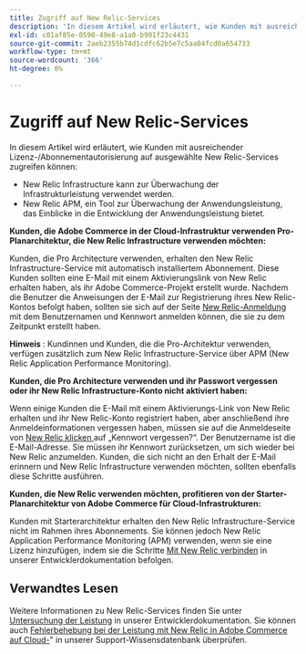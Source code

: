 ```yaml
---
title: Zugriff auf New Relic-Services
description: 'In diesem Artikel wird erläutert, wie Kunden mit ausreichender Lizenz-/Abonnementautorisierung auf ausgewählte New Relic-Services zugreifen können:'
exl-id: c01af85e-0590-49e8-a1a0-b901f23c4431
source-git-commit: 2aeb2355b74d1cdfc62b5e7c5aa04fcd0a654733
workflow-type: tm+mt
source-wordcount: '366'
ht-degree: 0%

---
```


# Zugriff auf New Relic-Services

In diesem Artikel wird erläutert, wie Kunden mit ausreichender Lizenz-/Abonnementautorisierung auf ausgewählte New Relic-Services zugreifen können:

* New Relic Infrastructure kann zur Überwachung der Infrastrukturleistung verwendet werden.
* New Relic APM, ein Tool zur Überwachung der Anwendungsleistung, das Einblicke in die Entwicklung der Anwendungsleistung bietet.

**Kunden, die Adobe Commerce in der Cloud-Infrastruktur verwenden Pro-Planarchitektur, die New Relic Infrastructure verwenden möchten:**

Kunden, die Pro Architecture verwenden, erhalten den New Relic Infrastructure-Service mit automatisch installiertem Abonnement. Diese Kunden sollten eine E-Mail mit einem Aktivierungslink von New Relic erhalten haben, als ihr Adobe Commerce-Projekt erstellt wurde. Nachdem die Benutzer die Anweisungen der E-Mail zur Registrierung ihres New Relic-Kontos befolgt haben, sollten sie sich auf der Seite [New Relic-Anmeldung](https://login.newrelic.com/login) mit dem Benutzernamen und Kennwort anmelden können, die sie zu dem Zeitpunkt erstellt haben.

**Hinweis** : Kundinnen und Kunden, die die Pro-Architektur verwenden, verfügen zusätzlich zum New Relic Infrastructure-Service über APM (New Relic Application Performance Monitoring).

**Kunden, die Pro Architecture verwenden und ihr Passwort vergessen oder ihr New Relic Infrastructure-Konto nicht aktiviert haben:**

Wenn einige Kunden die E-Mail mit einem Aktivierungs-Link von New Relic erhalten und ihr New Relic-Konto registriert haben, aber anschließend ihre Anmeldeinformationen vergessen haben, müssen sie auf die Anmeldeseite von [New Relic klicken ](https://login.newrelic.com/login) auf „Kennwort vergessen?“. Der Benutzername ist die E-Mail-Adresse. Sie müssen ihr Kennwort zurücksetzen, um sich wieder bei New Relic anzumelden. Kunden, die sich nicht an den Erhalt der E-Mail erinnern und New Relic Infrastructure verwenden möchten, sollten ebenfalls diese Schritte ausführen.

**Kunden, die New Relic verwenden möchten, profitieren von der Starter-Planarchitektur von Adobe Commerce für Cloud-Infrastrukturen:**

Kunden mit Starterarchitektur erhalten den New Relic Infrastructure-Service nicht im Rahmen ihres Abonnements. Sie können jedoch New Relic Application Performance Monitoring (APM) verwenden, wenn sie eine Lizenz hinzufügen, indem sie die Schritte [Mit New Relic verbinden](https://experienceleague.adobe.com/de/docs/commerce-cloud-service/user-guide/monitor/new-relic/new-relic-service) in unserer Entwicklerdokumentation befolgen.

## Verwandtes Lesen

Weitere Informationen zu New Relic-Services finden Sie unter [Untersuchung der Leistung](https://experienceleague.adobe.com/de/docs/commerce-cloud-service/user-guide/monitor/new-relic/new-relic-service) in unserer Entwicklerdokumentation. Sie können auch [Fehlerbehebung bei der Leistung mit New Relic in Adobe Commerce auf Cloud-](/help/troubleshooting/miscellaneous/troubleshoot-performance-using-new-relic-on-magento-commerce.md)&quot; in unserer Support-Wissensdatenbank überprüfen.
